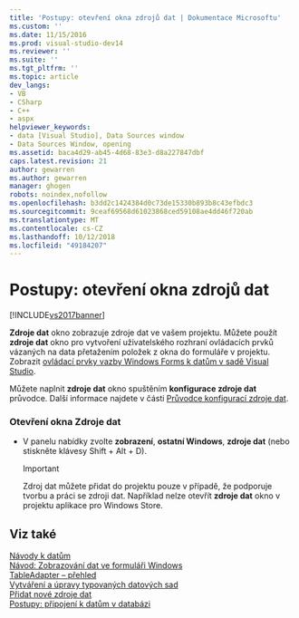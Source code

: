 ```yaml
---
title: 'Postupy: otevření okna zdrojů dat | Dokumentace Microsoftu'
ms.custom: ''
ms.date: 11/15/2016
ms.prod: visual-studio-dev14
ms.reviewer: ''
ms.suite: ''
ms.tgt_pltfrm: ''
ms.topic: article
dev_langs:
- VB
- CSharp
- C++
- aspx
helpviewer_keywords:
- data [Visual Studio], Data Sources window
- Data Sources Window, opening
ms.assetid: baca4d29-ab45-4d68-83e3-d8a227847dbf
caps.latest.revision: 21
author: gewarren
ms.author: gewarren
manager: ghogen
robots: noindex,nofollow
ms.openlocfilehash: b3dd2c1424384d0c73de15330b893b8c43efbdc3
ms.sourcegitcommit: 9ceaf69568d61023868ced59108ae4dd46f720ab
ms.translationtype: MT
ms.contentlocale: cs-CZ
ms.lasthandoff: 10/12/2018
ms.locfileid: "49184207"
---
```

# <a name="how-to-open-the-data-sources-window"></a>Postupy: otevření okna zdrojů dat
[!INCLUDE[vs2017banner](../includes/vs2017banner.md)]

**Zdroje dat** okno zobrazuje zdroje dat ve vašem projektu. Můžete použít **zdroje dat** okno pro vytvoření uživatelského rozhraní ovládacích prvků vázaných na data přetažením položek z okna do formuláře v projektu. Zobrazit [ovládací prvky vazby Windows Forms k datům v sadě Visual Studio](../data-tools/bind-windows-forms-controls-to-data-in-visual-studio.md).  
  
 Můžete naplnit **zdroje dat** okno spuštěním **konfigurace zdroje dat** průvodce. Další informace najdete v části [Průvodce konfigurací zdroje dat](http://msdn.microsoft.com/library/c4df7de5-5da0-4064-940c-761dd6d9e28f).  
  
### <a name="to-open-the-data-sources-window"></a>Otevření okna Zdroje dat  
  
-   V panelu nabídky zvolte **zobrazení**, **ostatní Windows**, **zdroje dat** (nebo stiskněte klávesy Shift + Alt + D).  
  
    > [!IMPORTANT]
    >  Zdroj dat můžete přidat do projektu pouze v případě, že podporuje tvorbu a práci se zdroji dat. Například nelze otevřít **zdroje dat** okno v projektu aplikace pro Windows Store.  
  
## <a name="see-also"></a>Viz také  
 [Návody k datům](http://msdn.microsoft.com/library/15a88fb8-3bee-4962-914d-7a1f8bd40ec4)   
 [Návod: Zobrazování dat ve formuláři Windows](../data-tools/walkthrough-displaying-data-on-a-windows-form.md)   
 [TableAdapter – přehled](../data-tools/tableadapter-overview.md)   
 [Vytváření a úpravy typovaných datových sad](../data-tools/creating-and-editing-typed-datasets.md)   
 [Přidat nové zdroje dat](../data-tools/add-new-data-sources.md)   
 [Postupy: připojení k datům v databázi](../data-tools/how-to-connect-to-data-in-a-database.md)
